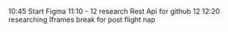 10:45 Start Figma
11:10 - 12 research Rest Api for github
12 12:20 researching Iframes
break for post flight nap